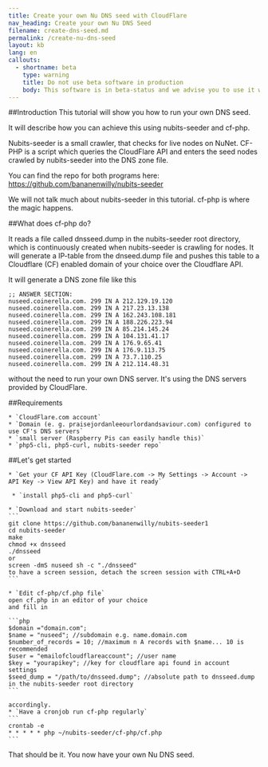 ```yaml
---
title: Create your own Nu DNS seed with CloudFlare 
nav_heading: Create your own Nu DNS Seed
filename: create-dns-seed.md
permalink: /create-nu-dns-seed
layout: kb
lang: en
callouts:
  - shortname: beta
    type: warning
    title: Do not use beta software in production
    body: This software is in beta-status and we advise you to use it with caution.
---
```

##Introduction 
This tutorial will show you how to run your own DNS seed. 

It will describe how you can achieve this using nubits-seeder and cf-php. 

Nubits-seeder is a small crawler, that checks for live nodes on NuNet.
CF-PHP is a script which queries the CloudFlare API and enters the seed nodes crawled by nubits-seeder into the DNS zone file. 

You can find the repo for both programs here:
https://github.com/bananenwilly/nubits-seeder

We will not talk much about nubits-seeder in this tutorial. cf-php is where the magic happens.  

##What does cf-php do?

It reads a file called dnsseed.dump in the nubits-seeder root directory, which is continuously created when nubits-seeder is crawling for nodes. It will generate a IP-table from the dnseed.dump file and pushes this table to a Cloudflare (CF) enabled domain of your choice over the Cloudflare API.

It will generate a DNS zone file like this

```
;; ANSWER SECTION:
nuseed.coinerella.com. 299 IN A 212.129.19.120
nuseed.coinerella.com. 299 IN A 217.23.13.138
nuseed.coinerella.com. 299 IN A 162.243.108.181
nuseed.coinerella.com. 299 IN A 188.226.223.94
nuseed.coinerella.com. 299 IN A 85.214.145.24
nuseed.coinerella.com. 299 IN A 104.131.41.17
nuseed.coinerella.com. 299 IN A 176.9.65.41
nuseed.coinerella.com. 299 IN A 176.9.113.75
nuseed.coinerella.com. 299 IN A 73.7.110.25
nuseed.coinerella.com. 299 IN A 212.114.48.31
```


without the need to run your own DNS server. It's using the DNS servers provided by CloudFlare. 

##Requirements

    * `CloudFlare.com account`
    * `Domain (e. g. praisejordanleeourlordandsaviour.com) configured to use CF's DNS servers`
    * `small server (Raspberry Pis can easily handle this)`
    * `php5-cli, php5-curl, nubits-seeder repo`

##Let's get started

    * `Get your CF API Key (CloudFlare.com -> My Settings -> Account -> API Key -> View API Key) and have it ready`

	 * `install php5-cli and php5-curl`
	 
    * `Download and start nubits-seeder`
	```
    git clone https://github.com/bananenwilly/nubits-seeder1
    cd nubits-seeder
    make
    chmod +x dnsseed
    ./dnsseed
    or
    screen -dmS nuseed sh -c "./dnsseed"
    to have a screen session, detach the screen session with CTRL+A+D
	```
   
    * `Edit cf-php/cf.php file`
    open cf.php in an editor of your choice
    and fill in

	```php
	$domain ="domain.com";
	$name = "nuseed"; //subdomain e.g. name.domain.com 
	$number_of_records = 10; //maximum n A records with $name... 10 is recommended
	$user = "emailofcloudflareaccount"; //user name
	$key = "yourapikey"; //key for cloudflare api found in account settings
	$seed_dump = "/path/to/dnsseed.dump"; //absolute path to dnsseed.dump in the nubits-seeder root directory
	```

	accordingly.
	* `Have a cronjob run cf-php regularly`
	```
	crontab -e
	* * * * * php ~/nubits-seeder/cf-php/cf.php
	```
That should be it. You now have your own Nu DNS seed. 